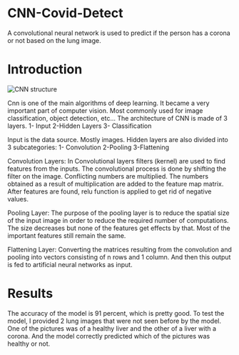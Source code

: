 # CNN-Covid-Detect
A convolutional neural network is used to predict if the person has a corona or not based on the lung image.

# Introduction

![CNN structure](https://user-images.githubusercontent.com/62452267/185764522-6e457b70-3a2a-4833-bf50-84f284be68de.jpeg)

Cnn is one of the main algorithms of deep learning.
It became a very important part of computer vision. Most commonly used for image classification, object detection, etc...
The architecture of CNN is made of 3 layers.
1- Input 2-Hidden Layers 3- Classification

Input is the data source. Mostly images.
Hidden layers are also divided into 3 subcategories:
1- Convolution 2-Pooling 3-Flattening

Convolution Layers:
In Convolutional layers filters (kernel) are used to find features from the inputs.
The convolutional process is done by shifting the filter on the image. Conflicting numbers are multiplied.
The numbers obtained as a result of multiplication are added to the feature map matrix.
After features are found, relu function is applied to get rid of negative values.

Pooling Layer:
The purpose of the pooling layer is to reduce the spatial size of the input image in order to reduce the required number of computations.
The size decreases but none of the features get effects by that. Most of the important features still remain the same.

Flattening Layer:
Converting the matrices resulting from the convolution and pooling into vectors consisting of n rows and 1 column.
And then this output is fed to artificial neural networks as input.

# Results
The accuracy of the model is 91 percent, which is pretty good.
To test the model, I provided 2 lung images that were not seen before by the model. One of the pictures was of a healthy liver and the other of a liver with a corona. And the model correctly predicted which of the pictures was healthy or not.
